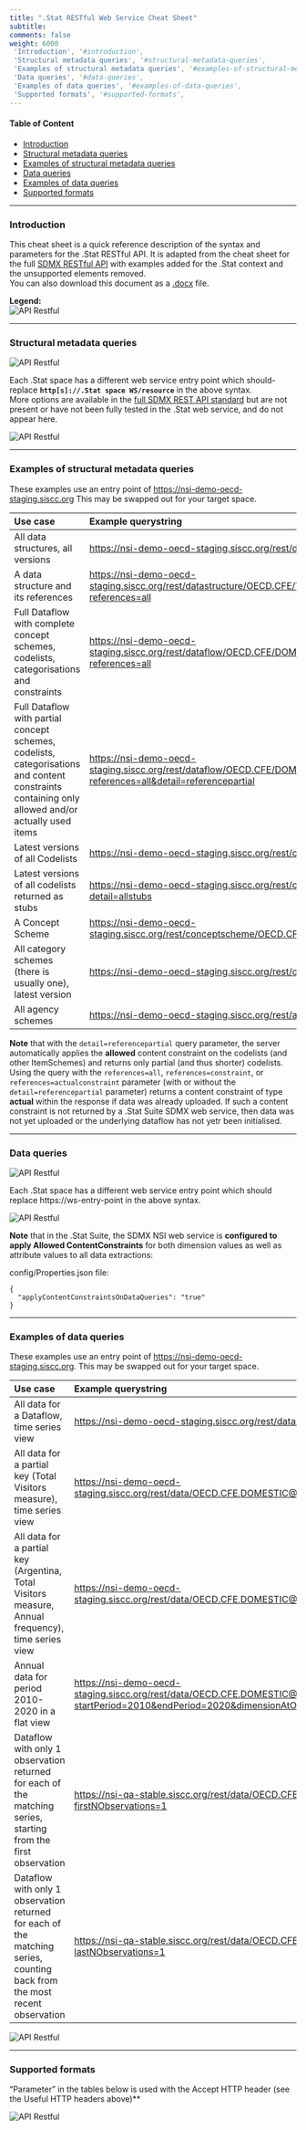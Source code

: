 ```yaml
---
title: ".Stat RESTful Web Service Cheat Sheet"
subtitle: 
comments: false
weight: 6000
 'Introduction', '#introduction',
 'Structural metadata queries', '#structural-metadata-queries',
 'Examples of structural metadata queries', '#examples-of-structural-metadata-queries',
 'Data queries', '#data-queries',
 'Examples of data queries', '#examples-of-data-queries',
 'Supported formats', '#supported-formats',
---
```


#### Table of Content
- [Introduction](#introduction)
- [Structural metadata queries](#structural-metadata-queries)
- [Examples of structural metadata queries](#examples-of-structural-metadata-queries)
- [Data queries](#data-queries)
- [Examples of data queries](#examples-of-data-queries)
- [Supported formats](#supported-formats)

---

### Introduction
This cheat sheet is a quick reference description of the syntax and parameters for the .Stat RESTful API. It is adapted from the cheat sheet for the full [SDMX RESTful API](https://github.com/sdmx-twg/sdmx-rest/blob/master/v2_1/ws/rest/docs/rest_cheat_sheet.pdf?raw=true) with examples added for the .Stat context and the unsupported elements removed.  
You can also download this document as a [.docx](https://gitlab.com/sis-cc/dotstatsuite-documentation/-/blob/9256239f1128a36174c7214c2aa316a22ffdf9e1/content/dotStat_REST_Cheat_Sheet.docx) file.

**Legend:**  
![API Restful](/dotstatsuite-documentation/images/api-resftul1.png)

---

### Structural metadata queries

![API Restful](/dotstatsuite-documentation/images/api-resftul2.png)

Each .Stat space has a different web service entry point which should- replace **`http[s]://.Stat space WS/resource`** in the above syntax.  
More options are available in the [full SDMX REST API standard](https://github.com/sdmx-twg/sdmx-rest/blob/master/v2_1/ws/rest/docs/rest_cheat_sheet.pdf?raw=true) but are not present or have not been fully tested in the .Stat web service, and do not appear here.  

![API Restful](/dotstatsuite-documentation/images/api-resftul3.png)

---

### Examples of structural metadata queries  
These examples use an entry point of https://nsi-demo-oecd-staging.siscc.org This may be swapped out for your target space.

| Use case | Example querystring |
|:-------------|:-------------|
| All data structures, all versions | https://nsi-demo-oecd-staging.siscc.org/rest/datastructure/all/all/all |
| A data structure and its references | https://nsi-demo-oecd-staging.siscc.org/rest/datastructure/OECD.CFE/TOURISM_TRIPS/2.0?references=all |
| Full Dataflow with complete concept schemes, codelists, categorisations and constraints | https://nsi-demo-oecd-staging.siscc.org/rest/dataflow/OECD.CFE/DOMESTIC@TOURISM_TRIPS/2.0?references=all |
| Full Dataflow with partial concept schemes, codelists, categorisations and content constraints containing only allowed and/or actually used items | https://nsi-demo-oecd-staging.siscc.org/rest/dataflow/OECD.CFE/DOMESTIC@TOURISM_TRIPS/2.0?references=all&detail=referencepartial |
| Latest versions of all Codelists | https://nsi-demo-oecd-staging.siscc.org/rest/codelist/all/all/latest |
| Latest versions of all codelists returned as stubs | https://nsi-demo-oecd-staging.siscc.org/rest/codelist/all/all/latest?detail=allstubs |
| A Concept Scheme | https://nsi-demo-oecd-staging.siscc.org/rest/conceptscheme/OECD.CFE/CS_TOURISM/latest |
| All category schemes (there is usually one), latest version | https://nsi-demo-oecd-staging.siscc.org/rest/categoryscheme/all/all/latest |
| All agency schemes | https://nsi-demo-oecd-staging.siscc.org/rest/agencyscheme/all/all/all |

**Note** that with the `detail=referencepartial` query parameter, the server automatically applies the **allowed** content constraint on the codelists (and other ItemSchemes) and returns only partial (and thus shorter) codelists.  
Using the query with the `references=all`, `references=constraint`, or `references=actualconstraint` parameter (with or without the `detail=referencepartial` parameter) returns a content constraint of type **actual** within the response if data was already uploaded. If such a content constraint is not returned by a .Stat Suite SDMX web service, then data was not yet uploaded or the underlying dataflow has not yetr been initialised.

---

### Data queries

![API Restful](/dotstatsuite-documentation/images/api-resftul4.png)

Each .Stat space has a different web service entry point which should replace https://ws-entry-point in the above syntax.  

![API Restful](/dotstatsuite-documentation/images/api-resftul5.png)

**Note** that in the .Stat Suite, the SDMX NSI web service is **configured to apply Allowed ContentConstraints** for both dimension values as well as attribute values to all data extractions:

config/Properties.json file:
```
{
  "applyContentConstraintsOnDataQueries": "true"
}
```

---

### Examples of data queries
These examples use an entry point of https://nsi-demo-oecd-staging.siscc.org. This may be swapped out for your target space.  

| Use case | Example querystring |
|:-------------|:-------------|
| All data for a Dataflow, time series view | https://nsi-demo-oecd-staging.siscc.org/rest/data/OECD.CFE,DOMESTIC@TOURISM_TRIPS,2.0 |
| All data for a partial key (Total Visitors measure), time series view | https://nsi-demo-oecd-staging.siscc.org/rest/data/OECD.CFE,DOMESTIC@TOURISM_TRIPS,2.0/..TOTAL_VISITORS........ |
| All data for a partial key (Argentina, Total Visitors measure, Annual frequency), time series view | https://nsi-demo-oecd-staging.siscc.org/rest/data/OECD.CFE,DOMESTIC@TOURISM_TRIPS,2.0/AU..TOTAL_VISITORS........A |
| Annual data for period 2010-2020 in a flat view | https://nsi-demo-oecd-staging.siscc.org/rest/data/OECD.CFE,DOMESTIC@TOURISM_TRIPS,2.0/.........A?startPeriod=2010&endPeriod=2020&dimensionAtObservation=AllDimensions |
| Dataflow with only 1 observation returned for each of the matching series, starting from the first observation | https://nsi-qa-stable.siscc.org/rest/data/OECD.CFE,DOMESTIC@TOURISM_TRIPS,2.0/all?firstNObservations=1 |
| Dataflow with only 1 observation returned for each of the matching series, counting back from the most recent observation | https://nsi-qa-stable.siscc.org/rest/data/OECD.CFE,DOMESTIC@TOURISM_TRIPS,2.0/all?lastNObservations=1 |

![API Restful](/dotstatsuite-documentation/images/api-resftul6.png)

---

### Supported formats
“Parameter” in the tables below is used with the Accept HTTP header (see the Useful HTTP headers above)**  

![API Restful](/dotstatsuite-documentation/images/api-resftul7.png)
